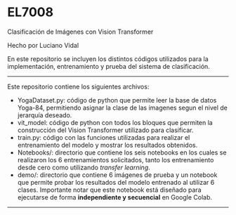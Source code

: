 # EL7008
Clasificación de Imágenes con Vision Transformer

Hecho por Luciano Vidal

En este repositorio se incluyen los distintos códigos utilizados para la implementación, entrenamiento y prueba del sistema de clasificación.

***
Este repositorio contiene los siguientes archivos:

* YogaDataset.py: código de python que permite leer la base de datos Yoga-84, permitiendo asignar la clase de las imagenes segun el nivel de jerarquía deseado.
* vit_model: código de python con todos los bloques que permiten la construcción del Vision Transformer utilizado para clasificar.
* train.py: código con las funciones utilizadas para realizar el entrenamiento del modelo y mostrar los resultados obtenidos.
* Notebooks/: directorio que contiene los seis notebooks en los cuales se realizaron los 6 entrenamientos solicitados, tanto los entrenamiento desde cero como utilizando *transfer learning*.
* demo/: directorio que contiene 6 imágenes de prueba y un notebook que permite probar los resultados del modelo entrenado al utilizar 6 clases. Importante notar que este notebook está diseñado para ejecutarse de forma **independiente y secuencial** en Google Colab.

***